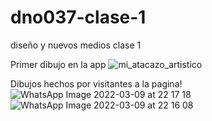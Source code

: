 # dno037-clase-1
diseño y nuevos medios clase 1 

Primer dibujo en la app
![mi_atacazo_artistico](https://user-images.githubusercontent.com/75910897/157473791-548fcaed-8b9c-4f46-8498-d45a7119875c.jpg)

Dibujos hechos por visitantes a la pagina! 
![WhatsApp Image 2022-03-09 at 22 17 18](https://user-images.githubusercontent.com/75910897/157568851-402d93c3-25d8-447d-b6c7-38d882f48c7b.jpeg)
![WhatsApp Image 2022-03-09 at 22 16 08](https://user-images.githubusercontent.com/75910897/157568860-31cd8dc2-dfeb-4037-915c-e287c9bb094c.jpeg)
